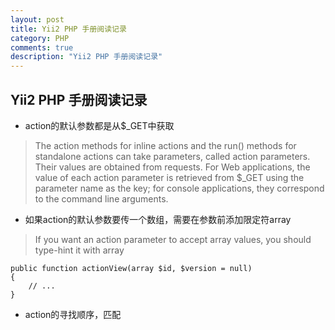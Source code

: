 ```yaml
---
layout: post
title: Yii2 PHP 手册阅读记录
category: PHP
comments: true
description: "Yii2 PHP 手册阅读记录"
---
```



## Yii2 PHP 手册阅读记录

*   action的默认参数都是从$_GET中获取

>The action methods for inline actions and the run() methods for standalone
actions can take parameters, called action parameters. Their values are obtained
from requests. For Web applications, the value of each action parameter is
retrieved from $_GET using the parameter name as the key; for console applications,
they correspond to the command line arguments.

*   如果action的默认参数要传一个数组，需要在参数前添加限定符array

>If you want an action parameter to accept array values, you should type-hint it with array

```
public function actionView(array $id, $version = null)
{
    // ...
}
```

*   action的寻找顺序，匹配
